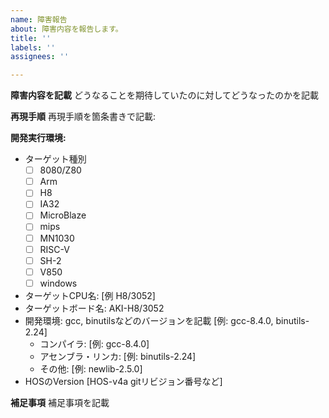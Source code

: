 ```yaml
---
name: 障害報告
about: 障害内容を報告します。
title: ''
labels: ''
assignees: ''

---
```


**障害内容を記載**
どうなることを期待していたのに対してどうなったのかを記載

**再現手順**
再現手順を箇条書きで記載:

**開発実行環境:**
 - ターゲット種別
    - [ ] 8080/Z80
    - [ ] Arm
    - [ ] H8
    - [ ] IA32
    - [ ] MicroBlaze
    - [ ] mips
    - [ ] MN1030
    - [ ] RISC-V
    - [ ] SH-2
    - [ ] V850
    - [ ] windows

 - ターゲットCPU名: [例 H8/3052]
 - ターゲットボード名: AKI-H8/3052
 - 開発環境: gcc, binutilsなどのバージョンを記載 [例: gcc-8.4.0, binutils-2.24]
    - コンパイラ: [例: gcc-8.4.0]
    - アセンブラ・リンカ: [例: binutils-2.24]
    - その他: [例: newlib-2.5.0]
 - HOSのVersion [HOS-v4a gitリビジョン番号など]

**補足事項**
補足事項を記載
